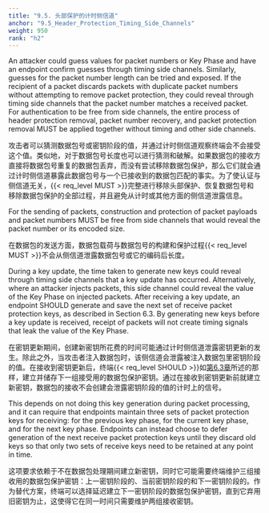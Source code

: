 ```yaml
---
title: "9.5. 头部保护的计时侧信道"
anchor: "9.5_Header_Protection_Timing_Side_Channels"
weight: 950
rank: "h2"
---
```


An attacker could guess values for packet numbers or Key Phase and have an endpoint confirm guesses through timing side channels. Similarly, guesses for the packet number length can be tried and exposed. If the recipient of a packet discards packets with duplicate packet numbers without attempting to remove packet protection, they could reveal through timing side channels that the packet number matches a received packet. For authentication to be free from side channels, the entire process of header protection removal, packet number recovery, and packet protection removal MUST be applied together without timing and other side channels.

攻击者可以猜测数据包号或密钥阶段的值，并通过计时侧信道观察终端会不会接受这个值。类似地，对于数据包号长度也可以进行猜测和破解。如果数据包的接收方直接将数据包号重复的数据包丢弃，而没有尝试移除数据包保护，那么它们就会通过计时侧信道暴露此数据包号与一个已接收到的数据包匹配的事实。为了使认证与侧信道无关，{{< req_level MUST >}}完整进行移除头部保护、恢复数据包号和移除数据包保护的全部过程，并且避免从计时或其他方面的侧信道泄露信息。

For the sending of packets, construction and protection of packet payloads and packet numbers MUST be free from side channels that would reveal the packet number or its encoded size.

在数据包的发送方面，数据包载荷与数据包号的构建和保护过程{{< req_level MUST >}}不会从侧信道泄露数据包号或它的编码后长度。

During a key update, the time taken to generate new keys could reveal through timing side channels that a key update has occurred. Alternatively, where an attacker injects packets, this side channel could reveal the value of the Key Phase on injected packets. After receiving a key update, an endpoint SHOULD generate and save the next set of receive packet protection keys, as described in Section 6.3. By generating new keys before a key update is received, receipt of packets will not create timing signals that leak the value of the Key Phase.

在密钥更新期间，创建新密钥所花费的时间可能通过计时侧信道泄露密钥更新的发生。除此之外，当攻击者注入数据包时，该侧信道会泄露被注入数据包里密钥阶段的值。在接收到密钥更新后，终端{{< req_level SHOULD >}}如[第6.3章]()所述的那样，建立并储存下一组接受用的数据包保护密钥。通过在接收到密钥更新前就建立新密钥，数据包的接收不会创建会泄露密钥阶段的值的计时上的信号。

This depends on not doing this key generation during packet processing, and it can require that endpoints maintain three sets of packet protection keys for receiving: for the previous key phase, for the current key phase, and for the next key phase. Endpoints can instead choose to defer generation of the next receive packet protection keys until they discard old keys so that only two sets of receive keys need to be retained at any point in time.

这项要求依赖于不在数据包处理期间建立新密钥，同时它可能需要终端维护三组接收用的数据包保护密钥：上一密钥阶段的、当前密钥阶段的和下一密钥阶段的。作为替代方案，终端可以选择延迟建立下一密钥阶段的数据包保护密钥，直到它弃用旧密钥为止，这使得它在同一时间只需要维护两组接收密钥。
